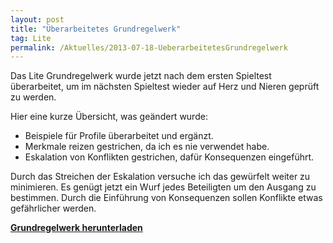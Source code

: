 ```yaml
---
layout: post
title: "Überarbeitetes Grundregelwerk"
tag: Lite
permalink: /Aktuelles/2013-07-18-UeberarbeitetesGrundregelwerk
---
```


Das Lite Grundregelwerk wurde jetzt nach dem ersten Spieltest überarbeitet, um im nächsten Spieltest wieder auf Herz und Nieren geprüft zu werden.

Hier eine kurze Übersicht, was geändert wurde:

- Beispiele für Profile überarbeitet und ergänzt.
- Merkmale reizen gestrichen, da ich es nie verwendet habe.
- Eskalation von Konflikten gestrichen, dafür Konsequenzen eingeführt.

Durch das Streichen der Eskalation versuche ich das gewürfelt weiter zu minimieren. Es genügt jetzt ein Wurf jedes Beteiligten um den Ausgang zu bestimmen. Durch die Einführung von Konsequenzen sollen Konflikte etwas gefährlicher werden.

**[Grundregelwerk herunterladen](https://lite.jcgames.de/Publikationen/)**


